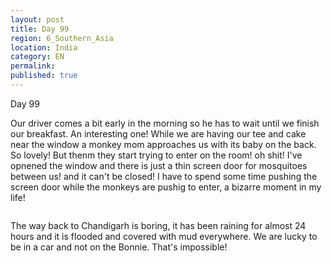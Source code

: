 ```yaml
---
layout: post
title: Day 99
region: 6_Southern_Asia
location: India
category: EN
permalink:
published: true
---
```


Day 99

Our driver comes a bit early in the morning so he has to wait until we finish our breakfast. An interesting one!  While we are having our tee and cake near the window a monkey mom approaches us with its baby on the back. So lovely! But thenm they start trying to enter on the room! oh shit! I've opnened the window and there is just a thin screen door for mosquitoes between us! and it can't be closed! I have to spend some time pushing the screen door while the monkeys are pushig to enter, a bizarre moment in my life!

<p><a
href="https://lh3.googleusercontent.com/2oXgUTkNyiPlM49ZmaDWXj257aB4KAdUoA2ltMP9Tz82VfHTuTQLavBtpCL9WI1U91O3OCy3XOyT6lFU5Fdt1gHRaTj9s4pAG2JZQglumhM2Sndr9h9yoqWmGTYA-NVRqvsZON3JI6gaO945XBe34AX5ND9NY7nJCY9jv3M7hEbMWoKPfTvoU_OIwU6JrcjCL6Crx9ZinqEU9keA_L6EaN6q_SAohbR4GvTUJagevD8s8pmBOxgo6inkdFkSlzFIB2hBOMYTSAULlzAIIO5khzxfYH_JPN54dr7KJO5yb0KhGYcU-Q8Y9fyLp15RdZxNQs9vnAaMZbTzdB7Ce5fZ0TcMytnCLszmYuVZeCS4dtITkj8cwb0_5hxaLD-AvWbNaKG8rK_z2FDkVlAKn4QnSsnqpEiIEicdOq-o3XYjtOVTZejVLIMzvgwnJwIlW79Fv7PFVwxlL1YpKuyebWrEMhnsiveOEWGvJlmhPefeQbGZLMCObkIpsBcyqfvxWeNrEVsawU2cjAoPcmo7-nlH4dXZUWqYqX32vsAKZdgdEEiGpmh2Ep0MlaicZMvsWqj9y1eAakzc7Zby4DmtDBH9G7PnpGnZwOGJq4H4iZvGre9ig3cA9-Bo4Gv9gRp43MsxnipezCv9Uu3rftHBF7UdsxqLIca-lOt-hBY8B32xJgabPyXUl61USHSEJg=w471-h627-no"><img 
src="https://lh3.googleusercontent.com/2oXgUTkNyiPlM49ZmaDWXj257aB4KAdUoA2ltMP9Tz82VfHTuTQLavBtpCL9WI1U91O3OCy3XOyT6lFU5Fdt1gHRaTj9s4pAG2JZQglumhM2Sndr9h9yoqWmGTYA-NVRqvsZON3JI6gaO945XBe34AX5ND9NY7nJCY9jv3M7hEbMWoKPfTvoU_OIwU6JrcjCL6Crx9ZinqEU9keA_L6EaN6q_SAohbR4GvTUJagevD8s8pmBOxgo6inkdFkSlzFIB2hBOMYTSAULlzAIIO5khzxfYH_JPN54dr7KJO5yb0KhGYcU-Q8Y9fyLp15RdZxNQs9vnAaMZbTzdB7Ce5fZ0TcMytnCLszmYuVZeCS4dtITkj8cwb0_5hxaLD-AvWbNaKG8rK_z2FDkVlAKn4QnSsnqpEiIEicdOq-o3XYjtOVTZejVLIMzvgwnJwIlW79Fv7PFVwxlL1YpKuyebWrEMhnsiveOEWGvJlmhPefeQbGZLMCObkIpsBcyqfvxWeNrEVsawU2cjAoPcmo7-nlH4dXZUWqYqX32vsAKZdgdEEiGpmh2Ep0MlaicZMvsWqj9y1eAakzc7Zby4DmtDBH9G7PnpGnZwOGJq4H4iZvGre9ig3cA9-Bo4Gv9gRp43MsxnipezCv9Uu3rftHBF7UdsxqLIca-lOt-hBY8B32xJgabPyXUl61USHSEJg=w471-h627-no" class="oversize" alt=""></a></p>

The way back to Chandigarh is boring, it has been raining for almost 24 hours and it is flooded and covered with mud everywhere. We are lucky to be in a car and not on the Bonnie. That's impossible!

<p><a
href="https://lh3.googleusercontent.com/l8pJWheUi13yNiuM1Gx87VtAkiaowbTF2CWQXtNU9k5olVA8PKQQ7-nGp1k6OqVeh6wQe78hGkkRW9JQEp8RSzFZPmSl4TVkDHZLl0PkVlqTeLcwJP8gVPvV8HMdVsYMxX8NT_tCLqe1o1fRbKYeP8FBYv--tp1BVnwo3AgUQg4EkfL6s-d64sMOxUdZckYMs0PR7c5Dq_4TX--hOAupgPXikXnH1ZK_LkFtIxSEcfBxrp3-BIFVRFkB-s4mrrIOY0T7noUO9-szYcMkg0WZjy2v-AC3oDhzzjJIPR_WzR3Shp3iaaTqSasudJkaLJoXZ0UNe3ksfpiqSkHxg6VsdTkomxWxSZ5j5iNIm089GcwoPdn5WWHbNw3fOQKRookq_-CGB75JQ-p3iayEhYZ0jBFlfn2UaDqmJ9Smc7ROebiLXyTMdxPznhimmelHpr1EXmy0BsApZbQLG8mmy7cO8a4ipCDpSusnxrAndLYkECgjeUgGYPBzCgsUFVJ35OH4hn2L969G0Mr2AktvJ2o8S0KB2HsossRKZ3jYGj68tHuDlrsplAzLTYf3tZS1sWXfIbM3EfM3TNknsD0plUXcKacZKpevTl1GcJU1fULQh4t_ZtqSX5yX0bZoCtKPpxupfQREVfyI-LvsSnu8bG3dx7hCak76HS2ofqj4nIEVjCL0sA-l68u9XQQm9g=w669-h502-no"><img 
src="https://lh3.googleusercontent.com/l8pJWheUi13yNiuM1Gx87VtAkiaowbTF2CWQXtNU9k5olVA8PKQQ7-nGp1k6OqVeh6wQe78hGkkRW9JQEp8RSzFZPmSl4TVkDHZLl0PkVlqTeLcwJP8gVPvV8HMdVsYMxX8NT_tCLqe1o1fRbKYeP8FBYv--tp1BVnwo3AgUQg4EkfL6s-d64sMOxUdZckYMs0PR7c5Dq_4TX--hOAupgPXikXnH1ZK_LkFtIxSEcfBxrp3-BIFVRFkB-s4mrrIOY0T7noUO9-szYcMkg0WZjy2v-AC3oDhzzjJIPR_WzR3Shp3iaaTqSasudJkaLJoXZ0UNe3ksfpiqSkHxg6VsdTkomxWxSZ5j5iNIm089GcwoPdn5WWHbNw3fOQKRookq_-CGB75JQ-p3iayEhYZ0jBFlfn2UaDqmJ9Smc7ROebiLXyTMdxPznhimmelHpr1EXmy0BsApZbQLG8mmy7cO8a4ipCDpSusnxrAndLYkECgjeUgGYPBzCgsUFVJ35OH4hn2L969G0Mr2AktvJ2o8S0KB2HsossRKZ3jYGj68tHuDlrsplAzLTYf3tZS1sWXfIbM3EfM3TNknsD0plUXcKacZKpevTl1GcJU1fULQh4t_ZtqSX5yX0bZoCtKPpxupfQREVfyI-LvsSnu8bG3dx7hCak76HS2ofqj4nIEVjCL0sA-l68u9XQQm9g=w669-h502-no" class="oversize" alt=""></a></p>

<p><a
href="https://lh3.googleusercontent.com/ZTniShOWopHPbqDg8RC1A6BuDCmVdkgsOFF8VdvpyJgza1-l76AeMSouvbsvAqtds0N2au8Z930Vu7RSC7JGeEaCMfmDgK-iDIZgn3l0O9nwNP1xoJAOGRSDpGh_kdtFcZ00MGtjqPkZlubpFHiyIhDJmqYJqD5YnNYReUrQz-bLP35jJljb9A49wzvq69bCIewuyDx-gvFiH1EiNKXimBeAwLB3kaWueMoNnjo2a0lq9FBSpN0kIJIQngDIY496OdPIznvDrucyoNxIUI6mlPQpY_V_ijU5BrOwfsqwT662nv2uX-BkxfI1dMCTW-p_U8N8PprRPaVaygI8JyY2llPtI93YreIA8ceDIl4r2WxDnt1f-b8FOMXSdNNTLqMioxgHr0PDXGex2_sxFtgYDILEDET6JSX5w0Ty4nFTmgz3HdOJQRmLe9sDMwd89u_53UsYkLE0dOzDq9IDiIQJLoEHs80hjjLvowJFTDojsJY-lrL1TGVLCptSzXgYs2rbrUeshYX23xP-n6ZgCGi_ci7JKxBk6HmoKFmj2zFHkIRDmGz6FwvclJ4NUOPZbjQJO-UjbhSu2CETYuvgz3aZubQdaGY7kUO2gOJNqKOONn4VDQkWHyzRqPrIm2mupHurrTiHSMVPQXNcY5iCWpF8i7lsGdDpCZya7NNlkzyMiFnHF5jiaka3_kOAIA=w669-h502-no"><img 
src="https://lh3.googleusercontent.com/ZTniShOWopHPbqDg8RC1A6BuDCmVdkgsOFF8VdvpyJgza1-l76AeMSouvbsvAqtds0N2au8Z930Vu7RSC7JGeEaCMfmDgK-iDIZgn3l0O9nwNP1xoJAOGRSDpGh_kdtFcZ00MGtjqPkZlubpFHiyIhDJmqYJqD5YnNYReUrQz-bLP35jJljb9A49wzvq69bCIewuyDx-gvFiH1EiNKXimBeAwLB3kaWueMoNnjo2a0lq9FBSpN0kIJIQngDIY496OdPIznvDrucyoNxIUI6mlPQpY_V_ijU5BrOwfsqwT662nv2uX-BkxfI1dMCTW-p_U8N8PprRPaVaygI8JyY2llPtI93YreIA8ceDIl4r2WxDnt1f-b8FOMXSdNNTLqMioxgHr0PDXGex2_sxFtgYDILEDET6JSX5w0Ty4nFTmgz3HdOJQRmLe9sDMwd89u_53UsYkLE0dOzDq9IDiIQJLoEHs80hjjLvowJFTDojsJY-lrL1TGVLCptSzXgYs2rbrUeshYX23xP-n6ZgCGi_ci7JKxBk6HmoKFmj2zFHkIRDmGz6FwvclJ4NUOPZbjQJO-UjbhSu2CETYuvgz3aZubQdaGY7kUO2gOJNqKOONn4VDQkWHyzRqPrIm2mupHurrTiHSMVPQXNcY5iCWpF8i7lsGdDpCZya7NNlkzyMiFnHF5jiaka3_kOAIA=w669-h502-no" class="oversize" alt=""></a></p>







